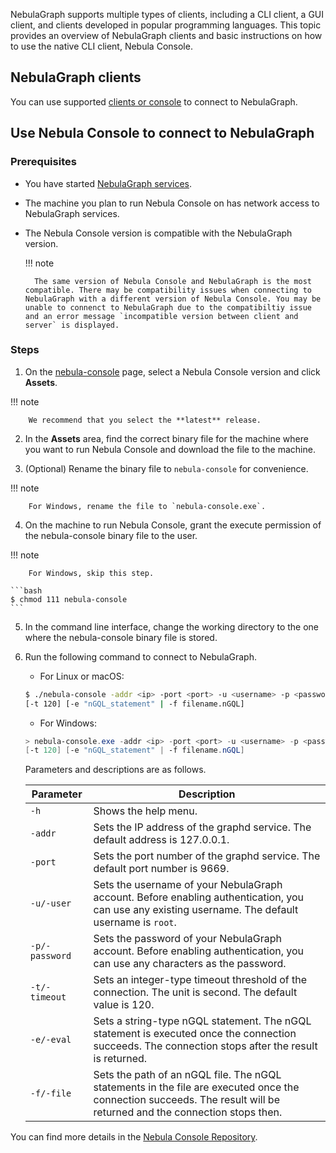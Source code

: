 NebulaGraph supports multiple types of clients, including a CLI client, a GUI client, and clients developed in popular programming languages. This topic provides an overview of NebulaGraph clients and basic instructions on how to use the native CLI client, Nebula Console.

## NebulaGraph clients

You can use supported [clients or console](https://docs.nebula-graph.io/{{nebula.release}}/20.appendix/6.eco-tool-version/) to connect to NebulaGraph.<!--这里用外链。-->

<!-- TODO The cloud service cannot be provided together with v{{ nebula.release }}.
If you do not have a NebulaGraph database yet, we recommend that you try the cloud service. [NebulaGraph Cloud Service](https://www.nebula-cloud.io/) supports on-demand deployment and fast building with NebulaGraph Studio as its default client.
-->

## Use Nebula Console to connect to NebulaGraph

### Prerequisites

* You have started [NebulaGraph services](https://docs.nebula-graph.io/{{nebula.release}}/4.deployment-and-installation/manage-service/).<!--这里用外链。-->

* The machine you plan to run Nebula Console on has network access to NebulaGraph services.

* The Nebula Console version is compatible with the NebulaGraph version.

  !!! note
  
        The same version of Nebula Console and NebulaGraph is the most compatible. There may be compatibility issues when connecting to NebulaGraph with a different version of Nebula Console. You may be unable to connenct to NebulaGraph due to the compatibiltiy issue and an error message `incompatible version between client and server` is displayed.

### Steps

1. On the [nebula-console](https://github.com/vesoft-inc/nebula-console/releases "the nebula-console Releases page") page, select a Nebula Console version and click **Assets**.

  !!! note

        We recommend that you select the **latest** release.

2. In the **Assets** area, find the correct binary file for the machine where you want to run Nebula Console and download the file to the machine.

3. (Optional) Rename the binary file to `nebula-console` for convenience.

  !!! note

        For Windows, rename the file to `nebula-console.exe`.

4. On the machine to run Nebula Console, grant the execute permission of the nebula-console binary file to the user.

  !!! note

        For Windows, skip this step.

    ```bash
    $ chmod 111 nebula-console
    ```

5. In the command line interface, change the working directory to the one where the nebula-console binary file is stored.

6. Run the following command to connect to NebulaGraph.

   * For Linux or macOS:

   ```bash
   $ ./nebula-console -addr <ip> -port <port> -u <username> -p <password>
   [-t 120] [-e "nGQL_statement" | -f filename.nGQL]
   ```

   * For Windows:

   ```powershell
   > nebula-console.exe -addr <ip> -port <port> -u <username> -p <password>
   [-t 120] [-e "nGQL_statement" | -f filename.nGQL]
   ```

   Parameters and descriptions are as follows.

   | Parameter | Description |
   | - | - |
   | `-h` | Shows the help menu. |
   | `-addr` | Sets the IP address of the graphd service. The default address is 127.0.0.1. |
   | `-port` | Sets the port number of the graphd service. The default port number is 9669.<!-- If you have deployed NebulaGraph in a docker container but Nebula Console is working outside the container, check the [source port](2.deploy-nebula-graph-with-docker-compose.md/#check_the_nebula_graph_service_status_and_port) of any nebula-graphd process and use it for connection. -->|
   | `-u/-user` | Sets the username of your NebulaGraph account. Before enabling authentication, you can use any existing username. The default username is `root`. |
   | `-p/-password` | Sets the password of your NebulaGraph account. Before enabling authentication, you can use any characters as the password. |
   | `-t/-timeout`  | Sets an integer-type timeout threshold of the connection. The unit is second. The default value is 120. |
   | `-e/-eval` | Sets a string-type nGQL statement. The nGQL statement is executed once the connection succeeds. The connection stops after the result is returned. |
   | `-f/-file` | Sets the path of an nGQL file. The nGQL statements in the file are executed once the connection succeeds. The result will be returned and the connection stops then. |

You can find more details in the [Nebula Console Repository](https://github.com/vesoft-inc/nebula-console/tree/{{console.branch}}).
